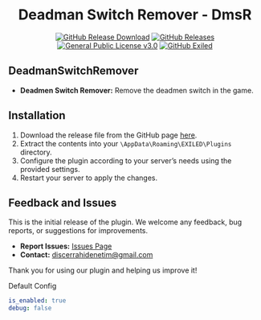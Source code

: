 <h1 align="center">Deadman Switch Remover - DmsR</h1> 
<div align="center">
<a href="https://github.com/MS-crew/DeadmanSwitchRemover/releases"><img src="https://img.shields.io/github/downloads/MS-crew/DeadmanSwitchRemover/total?style=for-the-badge&logo=githubactions&label=Downloads" alt="GitHub Release Download"></a> <a href="https://github.com/MS-crew/DeadmanSwitchRemover/releases"><img src="https://img.shields.io/badge/Build-1.0.0-brightgreen?style=for-the-badge&logo=gitbook" alt="GitHub Releases"></a> 
<a href="https://github.com/MS-crew/DeadmanSwitchRemover/blob/master/LICENSE">
<img src="https://img.shields.io/badge/Licence-GNU_3.0-blue?style=for-the-badge&logo=gitbook" alt="General Public License v3.0"></a> 
<a href="https://github.com/ExMod-Team/EXILED"><img src="https://img.shields.io/badge/Exiled-9.0.0Alpha4-red?style=for-the-badge&logo=gitbook" alt="GitHub Exiled"></a> 
</div>

## DeadmanSwitchRemover

- **Deadmen Switch Remover:** Remove the deadmen switch in the game.

## Installation

1. Download the release file from the GitHub page [here](https://github.com/MS-crew/DeadmanSwitchRemover/releases).
2. Extract the contents into your `\AppData\Roaming\EXILED\Plugins` directory.
3. Configure the plugin according to your server’s needs using the provided settings.
4. Restart your server to apply the changes.

## Feedback and Issues

This is the initial release of the plugin. We welcome any feedback, bug reports, or suggestions for improvements.

- **Report Issues:** [Issues Page](https://github.com/MS-crew/DeadmanSwitchRemover/issues)
- **Contact:** [discerrahidenetim@gmail.com](mailto:discerrahidenetim@gmail.com)

Thank you for using our plugin and helping us improve it!

Default Config
```yml
is_enabled: true
debug: false
```
